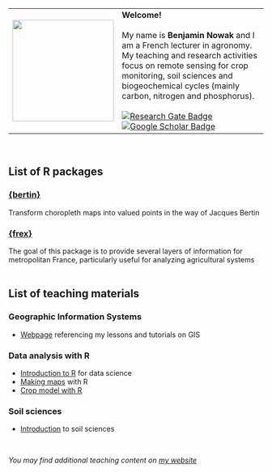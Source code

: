 <table>
  <tr>
    <td><img src="https://github.com/BjnNowak/gis/raw/main/fig/gis/NDVI.gif" width="200"/></td>
    <td><b>Welcome!</b><br><br>My name is <b>Benjamin Nowak</b> and I am a French lecturer in agronomy. My teaching and research activities focus on remote sensing for crop monitoring, soil sciences and biogeochemical cycles (mainly carbon, nitrogen and phosphorus).<br><br>
      <div id="badges" align="left">
        <a href="https://www.researchgate.net/profile/Benjamin-Nowak-2">
          <img src="https://img.shields.io/badge/ResearchGate-00ccbb?logo=ResearchGate&logoColor=white" alt="Research Gate Badge"/>
        </a>
        <a href="https://scholar.google.com/citations?user=YfbhYDIAAAAJ&hl=en">
          <img src="https://img.shields.io/badge/GoogleScholar-ea4335?logo=GoogleScholar&logoColor=white" alt="Google Scholar Badge"/>
        </a>
      </div>
    </td>
  </tr>
 </table>

<br>

## List of R packages

### [{bertin}](https://github.com/BjnNowak/bertin)
 Transform choropleth maps into valued points in the way of Jacques Bertin
 
 ### [{frex}](https://github.com/BjnNowak/frex)
 The goal of this package is to provide several layers of information for metropolitan France, particularly useful for analyzing agricultural systems
 <br><br>
## List of teaching materials 

### Geographic Information Systems
- [Webpage](https://bjnnowak.github.io/gis/) referencing my lessons and tutorials on GIS

### Data analysis with R
- [Introduction to R](https://bjnnowak.github.io/Lessons/introduction_R#1) for data science
- [Making maps](https://bjnnowak.github.io/Lessons/2nd_session_R#1) with R
- [Crop model with R](https://bjnnowak.github.io/Lessons/crop_model_1#/title-slide)

### Soil sciences
- [Introduction](https://bjnnowak.github.io/Lessons/pedogenesis) to soil sciences

<br>

<i>You may find additional teaching content on [my website](https://bjnnowak.netlify.app/) </i>


